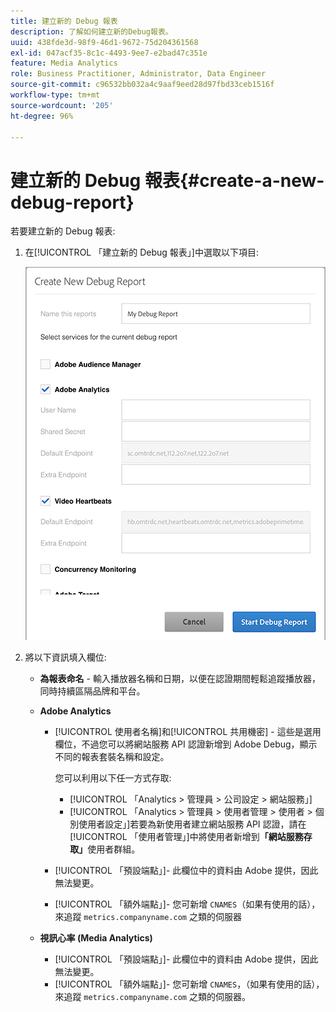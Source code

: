 ```yaml
---
title: 建立新的 Debug 報表
description: 了解如何建立新的Debug報表。
uuid: 438fde3d-98f9-46d1-9672-75d204361568
exl-id: 047acf35-8c1c-4493-9ee7-e2bad47c351e
feature: Media Analytics
role: Business Practitioner, Administrator, Data Engineer
source-git-commit: c96532bb032a4c9aaf9eed28d97fbd33ceb1516f
workflow-type: tm+mt
source-wordcount: '205'
ht-degree: 96%

---
```


# 建立新的 Debug 報表{#create-a-new-debug-report}

若要建立新的 Debug 報表:

1. 在[!UICONTROL 「建立新的 Debug 報表」]中選取以下項目:

   ![](assets/create-new-debug-report.png)

1. 將以下資訊填入欄位:

   * **為報表命名** - 輸入播放器名稱和日期，以便在認證期間輕鬆追蹤播放器，同時持續區隔品牌和平台。
   * **Adobe Analytics**

      * [!UICONTROL 使用者名稱]和[!UICONTROL 共用機密] - 這些是選用欄位，不過您可以將網站服務 API 認證新增到 Adobe Debug，顯示不同的報表套裝名稱和設定。

         您可以利用以下任一方式存取:

         * [!UICONTROL 「Analytics > 管理員 > 公司設定 > 網站服務」]
         * [!UICONTROL 「Analytics > 管理員 > 使用者管理 > 使用者 > 個別使用者設定」]若要為新使用者建立網站服務 API 認證，請在[!UICONTROL 「使用者管理」]中將使用者新增到&#x200B;**「網站服務存取」**&#x200B;使用者群組。
      * [!UICONTROL 「預設端點」]- 此欄位中的資料由 Adobe 提供，因此無法變更。
      * [!UICONTROL 「額外端點」]- 您可新增 `CNAMES`（如果有使用的話），來追蹤 `metrics.companyname.com` 之類的伺服器
   * **視訊心率 (Media Analytics)**

      * [!UICONTROL 「預設端點」]- 此欄位中的資料由 Adobe 提供，因此無法變更。
      * [!UICONTROL 「額外端點」]- 您可新增 `CNAMES`，（如果有使用的話），來追蹤 `metrics.companyname.com` 之類的伺服器。

